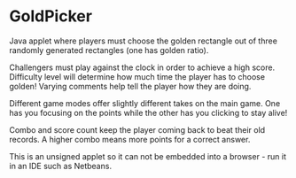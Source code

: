 # GoldPicker
Java applet where players must choose the golden rectangle out of three randomly generated rectangles (one has golden ratio).

Challengers must play against the clock in order to achieve a high score. Difficulty level will determine how much time the player has to choose golden! Varying comments help tell the player how they are doing.

Different game modes offer slightly different takes on the main game. One has you focusing on the points while the other has you clicking to stay alive!

Combo and score count keep the player coming back to beat their old records. A higher combo means more points for a correct answer.

This is an unsigned applet so it can not be embedded into a browser - run it in an IDE such as Netbeans.
